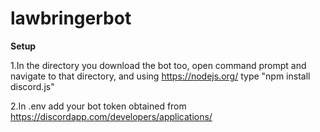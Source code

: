 # lawbringerbot
<b>Setup</b>

1.In the directory you download the bot too, open command prompt and navigate to that directory, and using https://nodejs.org/ type "npm install discord.js"

2.In .env add your bot token obtained from https://discordapp.com/developers/applications/
